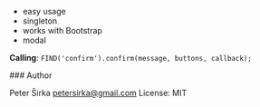 - easy usage
- singleton
- works with Bootstrap
- modal

__Calling__: `FIND('confirm').confirm(message, buttons, callback);`

### Author

Peter Širka <petersirka@gmail.com>
License: MIT
